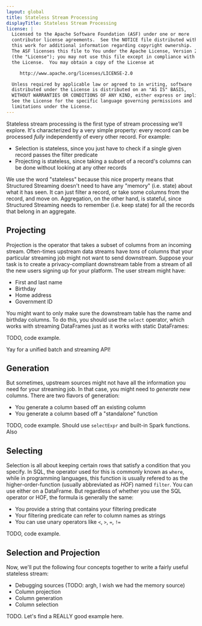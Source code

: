 ```yaml
---
layout: global
title: Stateless Stream Processing
displayTitle: Stateless Stream Processing
license: |
  Licensed to the Apache Software Foundation (ASF) under one or more
  contributor license agreements.  See the NOTICE file distributed with
  this work for additional information regarding copyright ownership.
  The ASF licenses this file to You under the Apache License, Version 2.0
  (the "License"); you may not use this file except in compliance with
  the License.  You may obtain a copy of the License at

     http://www.apache.org/licenses/LICENSE-2.0

  Unless required by applicable law or agreed to in writing, software
  distributed under the License is distributed on an "AS IS" BASIS,
  WITHOUT WARRANTIES OR CONDITIONS OF ANY KIND, either express or implied.
  See the License for the specific language governing permissions and
  limitations under the License.
---
```


Stateless stream processing is the first type of stream processing we'll explore. It's characterized by a very simple property: every record can be processed _fully_ independently of every other record. For example:

- Selection is stateless, since you just have to check if a single given record passes the filter predicate
- Projecting is stateless, since taking a subset of a record's columns can be done without looking at any other records

We use the word "stateless" because this nice property means that Structured Streaming doesn't need to have any "memory" (i.e. state) about what it has seen. It can just filter a record, or take some columns from the record, and move on. Aggregation, on the other hand, is stateful, since Structured Streaming needs to remember (i.e. keep state) for all the records that belong in an aggregate.

## Projecting

Projection is the operator that takes a subset of columns from an incoming stream. Often-times upstream data streams have _tons_ of columns that your particular streaming job might not want to send downstream. Suppose your task is to create a privacy-compliant downstream table from a stream of all the new users signing up for your platform. The user stream might have:

- First and last name
- Birthday
- Home address
- Government ID

You might want to only make sure the downstream table has the name and birthday columns. To do this, you should use the `select` operator, which works with streaming DataFrames just as it works with static DataFrames:

TODO, code example.

Yay for a unified batch and streaming API!

## Generation

But sometimes, upstream sources might not have all the information you need for your streaming job. In that case, you might need to _generate_ new columns. There are two flavors of generation:

- You generate a column based off an existing column
- You generate a column based off a "standalone" function

TODO, code example. Should use `selectExpr` and built-in Spark functions. Also

## Selecting

Selection is all about keeping certain rows that satisfy a condition that you specify. In SQL, the operator used for this is commonly known as `where`, while in programming languages, this function is usually refered to as the higher-order-function (usually abbreviated as _HOF_) named `filter`. You can use either on a DataFrame. But regardless of whether you use the SQL operator or HOF, the formula is generally the same:

- You provide a string that contains your filtering predicate
- Your filtering predicate can refer to column names as strings
- You can use unary operators like `<`, `>`, `=`, `!=`

TODO, code example.

## Selection and Projection

Now, we'll put the following four concepts together to write a fairly useful stateless stream:

- Debugging sources (TODO: argh, I wish we had the memory source)
- Column projection
- Column generation
- Column selection

TODO. Let's find a REALLY good example here.
